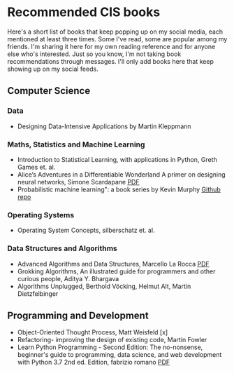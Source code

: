 # Recommended CIS books
Here's a short list of books that keep popping up on my social media, each mentioned at least three times. Some I've read, some are popular among my friends. I'm sharing it here for my own reading reference and for anyone else who's interested. Just so you know, I'm not taking book recommendations through messages. I'll only add books here that keep showing up on my social feeds.
## Computer Science
### Data
* Designing Data-Intensive Applications by Martin Kleppmann
### Maths, Statistics and Machine Learning
* Introduction to Statistical Learning, with applications in Python, Greth Games et. al.
* Alice’s Adventures in a Differentiable Wonderland A primer on designing neural networks, Simone Scardapane [PDF](https://arxiv.org/pdf/2404.17625)
* Probabilistic machine learning": a book series by Kevin Murphy [Github repo](https://github.com/probml/pml-book)
### Operating Systems
* Operating System Concepts, silberschatz et. al.
### Data Structures and Algorithms
* Advanced Algorithms and Data Structures, Marcello La Rocca [PDF](https://chengzhaoxi.xyz/download/pdf/book/Advanced-Algorithms-and-Data-Structures.pdf)
* Grokking Algorithms, An illustrated guide for programmers and other curious people, Aditya Y. Bhargava
* Algorithms Unplugged, Berthold Vöcking, Helmut Alt, Martin Dietzfelbinger 

## Programming and Development
* Object-Oriented Thought Process, Matt Weisfeld [x]
* Refactoring- improving the design of existing code,  Martin Fowler
* Learn Python Programming - Second Edition: The no-nonsense, beginner's guide to programming, data science, and web development with Python 3.7 2nd ed. Edition, fabrizio romano [PDF](https://muzzaffarpur.kvs.ac.in/sites/default/files/Python-ProgrammingBook.pdf)

